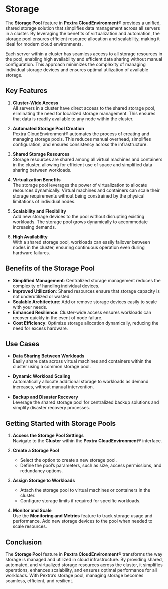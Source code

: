 # Storage

The **Storage Pool** feature in **Pextra CloudEnvironment®** provides a unified, shared storage solution that simplifies data management across all servers in a cluster. By leveraging the benefits of virtualization and automation, the storage pool ensures efficient resource allocation and scalability, making it ideal for modern cloud environments.

Each server within a cluster has seamless access to all storage resources in the pool, enabling high availability and efficient data sharing without manual configuration. This approach minimizes the complexity of managing individual storage devices and ensures optimal utilization of available storage.

## Key Features

1. **Cluster-Wide Access**  
   All servers in a cluster have direct access to the shared storage pool, eliminating the need for localized storage management. This ensures that data is readily available to any node within the cluster.

2. **Automated Storage Pool Creation**  
   Pextra CloudEnvironment® automates the process of creating and managing storage pools. This reduces manual overhead, simplifies configuration, and ensures consistency across the infrastructure.

3. **Shared Storage Resources**  
   Storage resources are shared among all virtual machines and containers in the cluster, allowing for efficient use of space and simplified data sharing between workloads.

4. **Virtualization Benefits**  
   The storage pool leverages the power of virtualization to allocate resources dynamically. Virtual machines and containers can scale their storage requirements without being constrained by the physical limitations of individual nodes.

5. **Scalability and Flexibility**  
   Add new storage devices to the pool without disrupting existing workloads. The storage pool grows dynamically to accommodate increasing demands.

6. **High Availability**  
   With a shared storage pool, workloads can easily failover between nodes in the cluster, ensuring continuous operation even during hardware failures.

## Benefits of the Storage Pool

- **Simplified Management**: Centralized storage management reduces the complexity of handling individual devices.
- **Improved Utilization**: Shared resources ensure that storage capacity is not underutilized or wasted.
- **Scalable Architecture**: Add or remove storage devices easily to scale with your needs.
- **Enhanced Resilience**: Cluster-wide access ensures workloads can recover quickly in the event of node failure.
- **Cost Efficiency**: Optimize storage allocation dynamically, reducing the need for excess hardware.

## Use Cases

- **Data Sharing Between Workloads**  
   Easily share data across virtual machines and containers within the cluster using a common storage pool.

- **Dynamic Workload Scaling**  
   Automatically allocate additional storage to workloads as demand increases, without manual intervention.

- **Backup and Disaster Recovery**  
   Leverage the shared storage pool for centralized backup solutions and simplify disaster recovery processes.

## Getting Started with Storage Pools

1. **Access the Storage Pool Settings**  
   Navigate to the **Cluster** within the **Pextra CloudEnvironment®** interface.

2. **Create a Storage Pool**

   - Select the option to create a new storage pool.
   - Define the pool’s parameters, such as size, access permissions, and redundancy options.

3. **Assign Storage to Workloads**

   - Attach the storage pool to virtual machines or containers in the cluster.
   - Configure storage limits if required for specific workloads.

4. **Monitor and Scale**  
   Use the **Monitoring and Metrics** feature to track storage usage and performance. Add new storage devices to the pool when needed to scale resources.

## Conclusion

The **Storage Pool** feature in **Pextra CloudEnvironment®** transforms the way storage is managed and utilized in cloud infrastructure. By providing shared, automated, and virtualized storage resources across the cluster, it simplifies operations, enhances scalability, and ensures optimal performance for all workloads. With Pextra’s storage pool, managing storage becomes seamless, efficient, and resilient.

